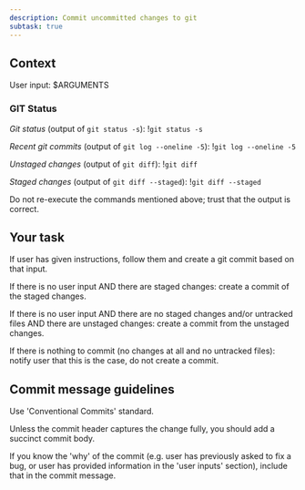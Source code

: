 ```yaml
---
description: Commit uncommitted changes to git
subtask: true
---
```


## Context

User input: $ARGUMENTS

### GIT Status

_Git status_ (output of `git status -s`):
!`git status -s`

_Recent git commits_ (output of `git log --oneline -5`):
!`git log --oneline -5`

_Unstaged changes_ (output of `git diff`):
!`git diff`

_Staged changes_ (output of `git diff --staged`):
!`git diff --staged`

Do not re-execute the commands mentioned above; trust that the output is correct.

## Your task

If user has given instructions, follow them and create a git commit based on that input.

If there is no user input AND there are staged changes: create a commit of the staged changes.

If there is no user input AND there are no staged changes and/or untracked files AND there are unstaged changes: create a commit from the unstaged changes.

If there is nothing to commit (no changes at all and no untracked files): notify user that this is the case, do not create a commit.

## Commit message guidelines

Use 'Conventional Commits' standard.

Unless the commit header captures the change fully, you should add a succinct commit body.

If you know the 'why' of the commit (e.g. user has previously asked to fix a bug, or user has provided information in the 'user inputs' section),
include that in the commit message.
